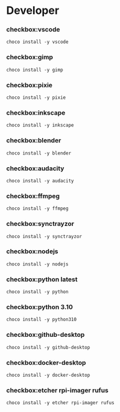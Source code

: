 # Developer

### checkbox:vscode
`choco install -y vscode`

### checkbox:gimp
`choco install -y gimp`

### checkbox:pixie
`choco install -y pixie`

### checkbox:inkscape
`choco install -y inkscape`

### checkbox:blender
`choco install -y blender`

### checkbox:audacity
`choco install -y audacity`

### checkbox:ffmpeg
`choco install -y ffmpeg`

### checkbox:synctrayzor
`choco install -y synctrayzor`

### checkbox:nodejs
`choco install -y nodejs`

### checkbox:python latest
`choco install -y python`

### checkbox:python 3.10
`choco install -y python310`

### checkbox:github-desktop
`choco install -y github-desktop`

### checkbox:docker-desktop
`choco install -y docker-desktop`

### checkbox:etcher rpi-imager rufus
`choco install -y etcher rpi-imager rufus`
